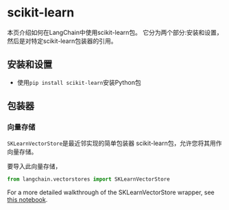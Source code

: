 # scikit-learn

本页介绍如何在LangChain中使用scikit-learn包。
它分为两个部分:安装和设置，然后是对特定scikit-learn包装器的引用。

## 安装和设置

- 使用`pip install scikit-learn`安装Python包

## 包装器

### 向量存储

`SKLearnVectorStore`是最近邻实现的简单包装器
scikit-learn包，允许您将其用作向量存储。

要导入此向量存储，

```python
from langchain.vectorstores import SKLearnVectorStore

```


For a more detailed walkthrough of the SKLearnVectorStore wrapper, see [this notebook](../modules/indexes/vectorstores/examples/sklearn.ipynb).

